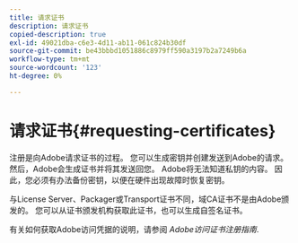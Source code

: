 ```yaml
---
title: 请求证书
description: 请求证书
copied-description: true
exl-id: 49021dba-c6e3-4d11-ab11-061c824b30df
source-git-commit: be43bbbd1051886c8979ff590a3197b2a7249b6a
workflow-type: tm+mt
source-wordcount: '123'
ht-degree: 0%

---
```


# 请求证书{#requesting-certificates}

注册是向Adobe请求证书的过程。 您可以生成密钥并创建发送到Adobe的请求。 然后，Adobe会生成证书并将其发送回您。 Adobe将无法知道私钥的内容。 因此，您必须有办法备份密钥，以便在硬件出现故障时恢复密钥。

与License Server、Packager或Transport证书不同，域CA证书不是由Adobe颁发的。 您可以从证书颁发机构获取此证书，也可以生成自签名证书。

有关如何获取Adobe访问凭据的说明，请参阅 *Adobe访问证书注册指南*.
